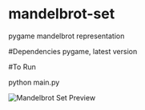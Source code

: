 # mandelbrot-set
pygame mandelbrot representation


#Dependencies
pygame, latest version


#To Run

python main.py



![Mandelbrot Set Preview](mandelprot-preview.png?raw=true "Optional Title")
